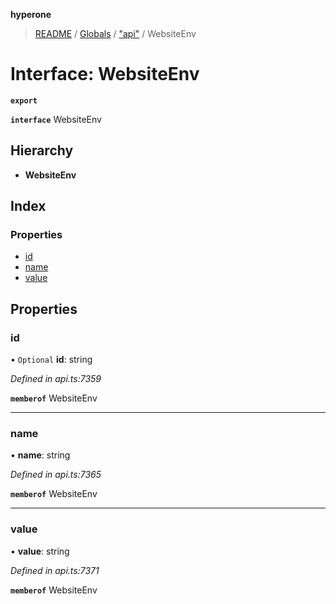 **hyperone**

> [README](../README.md) / [Globals](../globals.md) / ["api"](../modules/_api_.md) / WebsiteEnv

# Interface: WebsiteEnv

**`export`** 

**`interface`** WebsiteEnv

## Hierarchy

* **WebsiteEnv**

## Index

### Properties

* [id](_api_.websiteenv.md#id)
* [name](_api_.websiteenv.md#name)
* [value](_api_.websiteenv.md#value)

## Properties

### id

• `Optional` **id**: string

*Defined in api.ts:7359*

**`memberof`** WebsiteEnv

___

### name

•  **name**: string

*Defined in api.ts:7365*

**`memberof`** WebsiteEnv

___

### value

•  **value**: string

*Defined in api.ts:7371*

**`memberof`** WebsiteEnv
